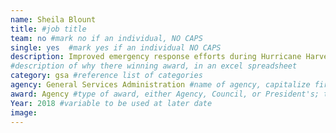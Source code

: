```yaml
---
name: Sheila Blount
title: #job title
team: no #mark no if an individual, NO CAPS
single: yes  #mark yes if an individual NO CAPS
description: Improved emergency response efforts during Hurricane Harvey through robust collaboration among federal agencies.
#description of why there winning award, in an excel spreadsheet
category: gsa #reference list of categories
agency: General Services Administration #name of agency, capitalize first letter of each name
award: Agency #type of award, either Agency, Council, or President's; this is case sensitive so make sure to match the options listed exactly. This section generates the format of the card
Year: 2018 #variable to be used at later date
image:
---
```


